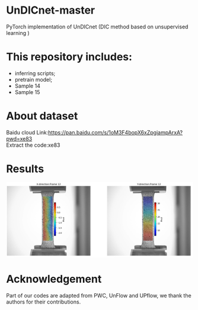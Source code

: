 # UnDICnet-master
PyTorch implementation of UnDICnet (DIC method based on unsupervised learning )

# This repository includes:
* inferring scripts; 
* pretrain model;
* Sample 14
* Sample 15

# About dataset
Baidu cloud Link:https://pan.baidu.com/s/1oM3F4bopX6xZpgiampArxA?pwd=xe83 <br/>
Extract the code:xe83 
# Results

![image](result/20231007_101634.tif)


# Acknowledgement 
Part of our codes are adapted from PWC, UnFlow and UPflow, we thank the authors for their contributions.
